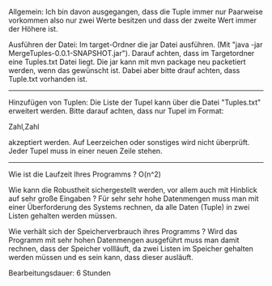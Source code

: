 Allgemein:
Ich bin davon ausgegangen, dass die Tuple immer nur Paarweise vorkommen also nur zwei Werte besitzen und
dass der zweite Wert immer der Höhere ist.

Ausführen der Datei:
Im target-Ordner die jar Datei ausführen. (Mit "java -jar MergeTuples-0.0.1-SNAPSHOT.jar").
Darauf achten, dass im Targetordner eine Tuples.txt Datei liegt.
Die jar kann mit mvn package neu packetiert werden, wenn das gewünscht ist. Dabei aber bitte drauf achten,
dass Tuple.txt vorhanden ist.

----------------------------------------------------------------------------------------------------------

Hinzufügen von Tuplen:
Die Liste der Tupel kann über die Datei "Tuples.txt" erweitert werden.
Bitte darauf achten, dass nur Tupel im Format:

Zahl,Zahl

akzeptiert werden.
Auf Leerzeichen oder sonstiges wird nicht überprüft.
Jeder Tupel muss in einer neuen Zeile stehen.

----------------------------------------------------------------------------------------------------------
Wie ist die Laufzeit Ihres Programms ?
O(n^2)

Wie kann die Robustheit sichergestellt werden, vor allem auch mit Hinblick auf sehr große
Eingaben ?
Für sehr sehr hohe Datenmengen muss man mit einer Überforderung des Systems rechnen, da alle Daten (Tuple) in
zwei Listen gehalten werden müssen.

Wie verhält sich der Speicherverbrauch ihres Programms ?
Wird das Programm mit sehr hohen Datenmengen ausgeführt muss man damit rechnen, dass der Speicher vollläuft, da zwei
Listen im Speicher gehalten werden müssen und es sein kann, dass dieser ausläuft.

Bearbeitungsdauer:
6 Stunden
